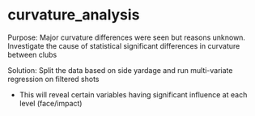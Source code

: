 # curvature_analysis

Purpose: Major curvature differences were seen but reasons unknown. Investigate the cause of statistical significant differences in curvature between clubs

Solution: Split the data based on side yardage and run multi-variate regression on filtered shots
- This will reveal certain variables having significant influence at each level (face/impact)
